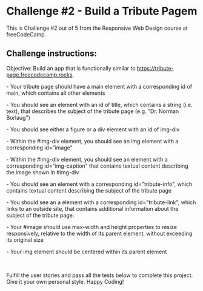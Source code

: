 # Challenge #2 - Build a Tribute Pagem

<p> This is Challenge #2 out of 5 from the Responsive Web Design course at freeCodeCamp.</p>

## Challenge instructions:

Objective: Build an app that is functionally similar to https://tribute-page.freecodecamp.rocks.

<p>- Your tribute page should have a main element with a corresponding id of main, which contains all other elements</p>
<p>- You should see an element with an id of title, which contains a string (i.e. text), that describes the subject of the tribute page (e.g. "Dr. Norman Borlaug")</p>
<p>- You should see either a figure or a div element with an id of img-div</p>
<p>- Within the #img-div element, you should see an img element with a corresponding id="image"</p>
<p>- Within the #img-div element, you should see an element with a corresponding id="img-caption" that contains textual content describing the image shown in #img-div</p>
<p>- You should see an element with a corresponding id="tribute-info", which contains textual content describing the subject of the tribute page</p>
<p>- You should see an a element with a corresponding id="tribute-link", which links to an outside site, that contains additional information about the subject of the tribute page.</p>
<p>- Your #image should use max-width and height properties to resize responsively, relative to the width of its parent element, without exceeding its original size</p>
<p>- Your img element should be centered within its parent element</p>

<br>
<p>Fulfill the user stories and pass all the tests below to complete this project. Give it your own personal style. Happy Coding!</p>
